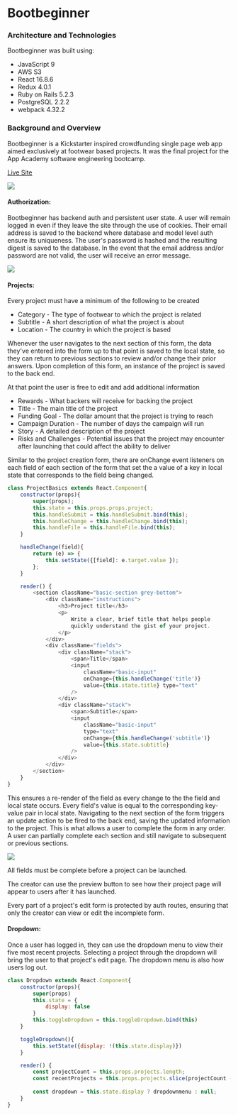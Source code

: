 # Bootbeginner

### Architecture and Technologies
Bootbeginner was built using:
* JavaScript 9
* AWS S3
* React 16.8.6
* Redux 4.0.1
* Ruby on Rails 5.2.3
* PostgreSQL 2.2.2
* webpack 4.32.2

### Background and Overview
 Bootbeginner is a Kickstarter inspired crowdfunding single page web app aimed exclusively at footwear based projects. It was the final project for the App Academy software engineering bootcamp.

[Live Site](https://bootbeginner.herokuapp.com/#/)

![](./app/assets/images/learn.gif)

#### Authorization:
Bootbeginner has backend auth and persistent user state. A user will remain logged in even if they leave the site through the use of cookies. Their email address is saved to the backend where database and model level auth ensure its uniqueness. The user's password is hashed and the resulting digest is saved to the database. In the event that the email address and/or password are not valid, the user will receive an error message.

![](./app/assets/images/login.gif)


#### Projects:

Every project must have a minimum of the following to be created
* Category - The type of footwear to which the project is related
* Subtitle - A short description of what the project is about
* Location - The country in which the project is based

Whenever the user navigates to the next section of this form, the data they've entered into the form up to that point is saved to the local state, so they can return to previous sections to review and/or change their prior answers. Upon completion of this form, an instance of the project is saved to the back end.

At that point the user is free to edit and add additional information

* Rewards - What backers will receive for backing the project
* Title - The main title of the project
* Funding Goal - The dollar amount that the project is trying to reach
* Campaign Duration - The number of days the campaign will run
* Story - A detailed description of the project
* Risks and Challenges - Potential issues that the project may encounter after launching that could affect the ability to deliver

Similar to the project creation form, there are onChange event listeners on each field of each section of the form that set the a value of a key in local state that corresponds to the field being changed. 

```JavaScript
class ProjectBasics extends React.Component{
    constructor(props){
        super(props);
        this.state = this.props.props.project;
        this.handleSubmit = this.handleSubmit.bind(this);
        this.handleChange = this.handleChange.bind(this);
        this.handleFile = this.handleFile.bind(this);
    }

    handleChange(field){
        return (e) => {
            this.setState({[field]: e.target.value });
        };
    }

    render() {
        <section className="basic-section grey-bottom">
            <div className="instructions">
                <h3>Project title</h3>
                <p>
                    Write a clear, brief title that helps people 
                    quickly understand the gist of your project.
                </p>
            </div>
            <div className="fields">
                <div className="stack">
                    <span>Title</span>
                    <input 
                        className="basic-input" 
                        onChange={this.handleChange('title')} 
                        value={this.state.title} type="text"
                    />
                </div>
                <div className="stack">
                    <span>Subtitle</span>
                    <input 
                        className="basic-input" 
                        type="text" 
                        onChange={this.handleChange('subtitle')} 
                        value={this.state.subtitle}
                    />
                </div>
            </div>
        </section>
    }
}

```

This ensures a re-render of the field as every change to the the field and local state occurs. Every field's value is equal to the corresponding key-value pair in local state. Navigating to the next section of the form triggers an update action to be fired to the back end, saving the updated information to the project. This is what allows a user to complete the form in any order. A user can partially complete each section and still navigate to subsequent or previous sections.

![](./app/assets/images/form-nav.gif)

All fields must be complete before a project can be launched.

The creator can use the preview button to see how their project page will appear to users after it has launched.

Every part of a project's edit form is protected by auth routes, ensuring that only the creator can view or edit the incomplete form.

#### Dropdown:
Once a user has logged in, they can use the dropdown menu to view their five most recent projects. Selecting a project through the dropdown will bring the user to that project's edit page. The dropdown menu is also how users log out.

```javascript
class Dropdown extends React.Component{
    constructor(props){
        super(props)
        this.state = {
            display: false
        }
        this.toggleDropdown = this.toggleDropdown.bind(this)
    }

    toggleDropdown(){
        this.setState({display: !(this.state.display)})
    }

    render() {
        const projectCount = this.props.projects.length;
        const recentProjects = this.props.projects.slice(projectCount - 5, projectCount);
        
        const dropdown = this.state.display ? dropdownmenu : null;
    }
}
```